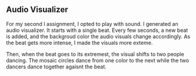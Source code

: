 ## Audio Visualizer

For my second I assignment, I opted to play with sound. I generated an audio visualizer. It starts with a single beat. Every few seconds, a new beat is added, and the backgroud color the audio visuals change accordingly. As the beat gets more intense, I made the visuals more exteme. 

Then, when the beat goes to its extremest, the visual shifts to two people dancing. The mosaic circles dance from one color to the next while the two dancers dance together agaisnt the beat. 
